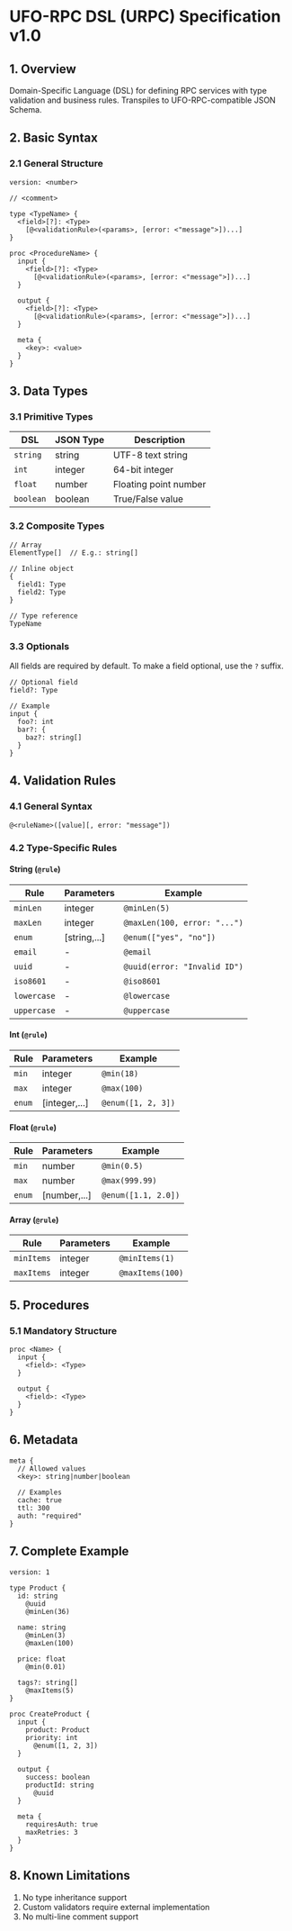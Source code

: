# UFO-RPC DSL (URPC) Specification v1.0

## 1. Overview

Domain-Specific Language (DSL) for defining RPC services with type validation
and business rules. Transpiles to UFO-RPC-compatible JSON Schema.

## 2. Basic Syntax

### 2.1 General Structure

```urpc
version: <number>

// <comment>

type <TypeName> {
  <field>[?]: <Type>
    [@<validationRule>(<params>, [error: <"message">])...]
}

proc <ProcedureName> {
  input {
    <field>[?]: <Type>
      [@<validationRule>(<params>, [error: <"message">])...]
  }
  
  output {
    <field>[?]: <Type>
      [@<validationRule>(<params>, [error: <"message">])...]
  }
  
  meta {
    <key>: <value>
  }
}
```

## 3. Data Types

### 3.1 Primitive Types

| DSL       | JSON Type | Description           |
| --------- | --------- | --------------------- |
| `string`  | string    | UTF-8 text string     |
| `int`     | integer   | 64-bit integer        |
| `float`   | number    | Floating point number |
| `boolean` | boolean   | True/False value      |

### 3.2 Composite Types

```urpc
// Array
ElementType[]  // E.g.: string[] 

// Inline object
{
  field1: Type
  field2: Type
}

// Type reference
TypeName
```

### 3.3 Optionals

All fields are required by default. To make a field optional, use the `?`
suffix.

```urpc
// Optional field
field?: Type

// Example
input {
  foo?: int
  bar?: {
    baz?: string[]
  }
}
```

## 4. Validation Rules

### 4.1 General Syntax

```urpc
@<ruleName>([value][, error: "message"])
```

### 4.2 Type-Specific Rules

#### String (`@rule`)

| Rule        | Parameters   | Example                      |
| ----------- | ------------ | ---------------------------- |
| `minLen`    | integer      | `@minLen(5)`                 |
| `maxLen`    | integer      | `@maxLen(100, error: "...")` |
| `enum`      | [string,...] | `@enum(["yes", "no"])`       |
| `email`     | -            | `@email`                     |
| `uuid`      | -            | `@uuid(error: "Invalid ID")` |
| `iso8601`   | -            | `@iso8601`                   |
| `lowercase` | -            | `@lowercase`                 |
| `uppercase` | -            | `@uppercase`                 |

#### Int (`@rule`)

| Rule   | Parameters    | Example            |
| ------ | ------------- | ------------------ |
| `min`  | integer       | `@min(18)`         |
| `max`  | integer       | `@max(100)`        |
| `enum` | [integer,...] | `@enum([1, 2, 3])` |

#### Float (`@rule`)

| Rule   | Parameters   | Example             |
| ------ | ------------ | ------------------- |
| `min`  | number       | `@min(0.5)`         |
| `max`  | number       | `@max(999.99)`      |
| `enum` | [number,...] | `@enum([1.1, 2.0])` |

#### Array (`@rule`)

| Rule       | Parameters | Example          |
| ---------- | ---------- | ---------------- |
| `minItems` | integer    | `@minItems(1)`   |
| `maxItems` | integer    | `@maxItems(100)` |

## 5. Procedures

### 5.1 Mandatory Structure

```urpc
proc <Name> {
  input {
    <field>: <Type>
  }
  
  output {
    <field>: <Type>
  }
}
```

## 6. Metadata

```urpc
meta {
  // Allowed values
  <key>: string|number|boolean
  
  // Examples
  cache: true
  ttl: 300
  auth: "required"
}
```

## 7. Complete Example

```urpc
version: 1

type Product {
  id: string
    @uuid
    @minLen(36)
  
  name: string
    @minLen(3)
    @maxLen(100)
  
  price: float
    @min(0.01)
  
  tags?: string[]
    @maxItems(5)
}

proc CreateProduct {
  input {
    product: Product
    priority: int
      @enum([1, 2, 3])
  }
  
  output {
    success: boolean
    productId: string
      @uuid
  }
  
  meta {
    requiresAuth: true
    maxRetries: 3
  }
}
```

## 8. Known Limitations

1. No type inheritance support
2. Custom validators require external implementation
3. No multi-line comment support
